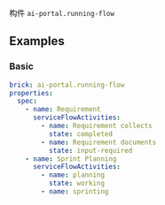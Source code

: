 构件 `ai-portal.running-flow`

## Examples

### Basic

```yaml preview
brick: ai-portal.running-flow
properties:
  spec:
    - name: Requirement
      serviceFlowActivities:
        - name: Requirement collects
          state: completed
        - name: Requirement documents
          state: input-required
    - name: Sprint Planning
      serviceFlowActivities:
        - name: planning
          state: working
        - name: sprinting
```
